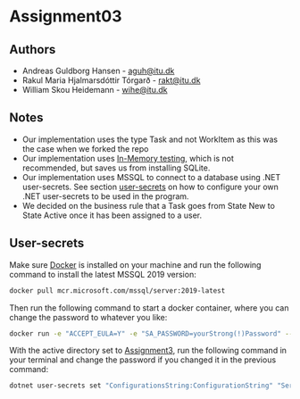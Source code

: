# Assignment03

## Authors

- Andreas Guldborg Hansen - aguh@itu.dk
- Rakul Maria Hjalmarsdóttir Tórgarð - rakt@itu.dk
- William Skou Heidemann - wihe@itu.dk

## Notes

- Our implementation uses the type Task and not WorkItem as this was the case when we forked the repo
- Our implementation uses [In-Memory testing](https://learn.microsoft.com/en-us/ef/core/testing/testing-without-the-database#inmemory-provider), which is not recommended, but saves us from installing SQLite.
- Our implementation uses MSSQL to connect to a database using .NET user-secrets. See section [user-secrets](#user-secrets) on how to configure your own .NET user-secrets to be used in the program.
- We decided on the business rule that a Task goes from State New to State Active once it has been assigned to a user.

## User-secrets

Make sure [Docker](https://www.docker.com) is installed on your machine and run the following command to install the latest MSSQL 2019 version:

```sh
docker pull mcr.microsoft.com/mssql/server:2019-latest
```

Then run the following command to start a docker container, where you can change the password to whatever you like:

```sh
docker run -e "ACCEPT_EULA=Y" -e "SA_PASSWORD=yourStrong(!)Password" --name "Kanban" -p 1433:1433 -d mcr.microsoft.com/mssql/server:2019-latest
```

With the active directory set to [Assignment3](/Assignment3/), run the following command in your terminal and change the password if you changed it in the previous command:

```sh
dotnet user-secrets set "ConfigurationsString:ConfigurationString" "Server=Kanban;Database=Kanban;User Id=SA;Password=yourStrong(!)Password;"
```
